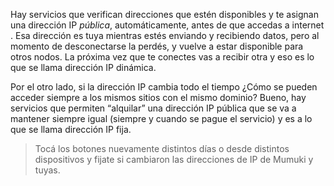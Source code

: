 Hay servicios que verifican direcciones que estén disponibles y te asignan una dirección IP _pública_, automáticamente, antes de que accedas a internet . Esa dirección es tuya mientras estés enviando y recibiendo datos, pero al momento de desconectarse la perdés, y vuelve a estar disponible para otros nodos. La próxima vez que te conectes vas a recibir otra y eso es lo que se llama dirección IP dinámica.

Por el otro lado, si la dirección IP cambia todo el tiempo ¿Cómo se pueden acceder siempre a los mismos sitios con el mismo dominio? Bueno, hay servicios que permiten “alquilar” una dirección IP pública que se va a mantener siempre igual (siempre y cuando se pague el servicio) y es a lo que se llama dirección IP fija.

> Tocá los botones nuevamente distintos días o desde distintos dispositivos y fijate si cambiaron las direcciones de IP de Mumuki y tuyas.